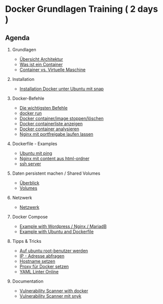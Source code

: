 # Docker Grundlagen Training ( 2 days )

## Agenda 

  1. Grundlagen 
     * [Übersicht Architektur](architektur.md)
     * [Was ist ein Container](container.md)
     * [Container vs. Virtuelle Maschine](container-vs-vm.md)
  1. Installation
     * [Installation Docker unter Ubuntu mit snap](install-ubuntu-snap.md)
  1. Docker-Befehle 
     * [Die wichtigsten Befehle](docker-befehle.md)
     * [docker run](docker-run.md)
     * [Docker container/image stoppen/löschen](container-image-delete.md)
     * [Docker containerliste anzeigen](container-liste.md)
     * [Docker container analysieren](docker-inspect.md)
     * [Nginx mit portfreigabe laufen lassen](docker-example-nginx.md) 
  
  1. Dockerfile - Examples 
     * [Ubuntu mit ping](ubuntu-ping.md) 
     * [Nginx mit content aus html-ordner](nginx-html-content.md)
     * [ssh server](ubuntu-ssh-server.md)
   
  1. Daten persistent machen / Shared Volumes 
     * [Überblick](storage-overview.md) 
     * [Volumes](storage-volumes.md) 
 
  1. Netzwerk 
     * [Netzwerk](network.md)

  1. Docker Compose 
     * [Example with Wordpress / Nginx / MariadB](example-wnm-docker-compose.md)
     * [Example with Ubuntu and Dockerfile](example-docker-compose-ubuntu-build.md)
 
  1. Tipps & Tricks 
     * [Auf ubuntu root-benutzer werden](sudo.md)
     * [IP - Adresse abfragen](ip-a.md)
     * [Hostname setzen](hostname.md)
     * [Proxy für Docker setzen](proxy-docker.md)
     * [YAML Linter Online](http://www.yamllint.com/)

  1. Documentation 
     * [Vulnerability Scanner with docker](https://docs.docker.com/engine/scan/#prerequisites)
     * [Vulnerability Scanner mit snyk](https://snyk.io/plans/)
